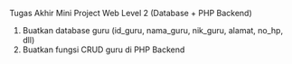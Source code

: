 Tugas Akhir Mini Project 
Web Level 2 (Database + PHP Backend)
1. Buatkan database guru
   (id_guru, nama_guru, nik_guru, alamat, no_hp, dll)
2. Buatkan fungsi CRUD guru di PHP Backend  
